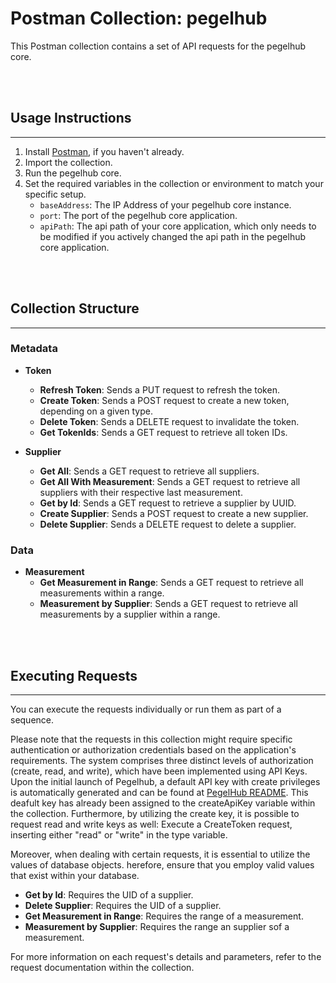 # Postman Collection: pegelhub

This Postman collection contains a set of API requests for the pegelhub core.

<br>
<br>

## Usage Instructions
__________________________________________________________________________________________

1. Install [Postman](https://www.postman.com/downloads/), if you haven't already.
2. Import the collection.
3. Run the pegelhub core.
4. Set the required variables in the collection or environment to match your specific setup.
    * `baseAddress`: The IP Address of your pegelhub core instance.
    * `port`: The port of the pegelhub core application.
    * `apiPath`: The api path of your core application, which only needs to be modified if you actively changed the api path in the pegelhub core application.


<br>
<br>


## Collection Structure
__________________________________________________________________________________________

### Metadata

- **Token**
  - **Refresh Token**: Sends a PUT request to refresh the token.
  - **Create Token**: Sends a POST request to create a new token, depending on a given type.
  - **Delete Token**: Sends a DELETE request to invalidate the token.
  - **Get TokenIds**: Sends a GET request to retrieve all token IDs.

- **Supplier**
    - **Get All**: Sends a GET request to retrieve all suppliers.
    - **Get All With Measurement**: Sends a GET request to retrieve all suppliers with their respective last measurement.
    - **Get by Id**: Sends a GET request to retrieve a supplier by UUID.
    - **Create Supplier**: Sends a POST request to create a new supplier.
    - **Delete Supplier**: Sends a DELETE request to delete a supplier.

### Data
- **Measurement**
    - **Get Measurement in Range**: Sends a GET request to retrieve all measurements within a range.
    - **Measurement by Supplier**: Sends a GET request to retrieve all measurements by a  supplier within a range.


<br>
<br>

## Executing Requests
__________________________________________________________________________________________

You can execute the requests individually or run them as part of a sequence.

Please note that the requests in this collection might require specific authentication or authorization credentials based on the application's requirements. 
The system comprises three distinct levels of authorization (create, read, and write), which have been implemented using API Keys.
Upon the initial launch of Pegelhub, a default API key with create privileges is automatically generated and can be found at [PegelHub README](../README.md). 
This deafult key has already been assigned to the createApiKey variable within the collection. 
Furthermore, by utilizing the create key, it is possible to request read and write keys as well: Execute a CreateToken request, inserting either "read" or "write" in the type variable.


Moreover, when dealing with certain requests, it is essential to utilize the values of database objects. 
herefore, ensure that you employ valid values that exist within your database.
- **Get by Id**: Requires the UID of a supplier.
- **Delete Supplier**: Requires the UID of a supplier.
- **Get Measurement in Range**: Requires the range of a measurement.
- **Measurement by Supplier**: Requires the range an supplier sof a measurement.



For more information on each request's details and parameters, refer to the request documentation within the collection.



